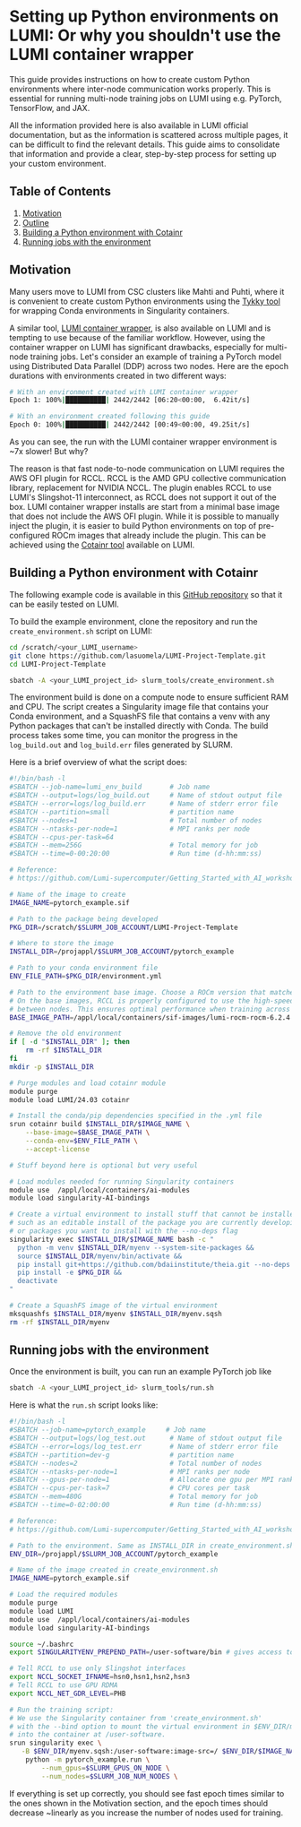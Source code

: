 # Setting up Python environments on LUMI: Or why you shouldn't use the LUMI container wrapper

This guide provides instructions on how to create custom Python environments where inter-node communication works properly. This is essential for running multi-node training jobs on LUMI using e.g. PyTorch, TensorFlow, and JAX.

All the information provided here is also available in LUMI official documentation, but as the information is scattered across multiple pages, it can be difficult to find the relevant details. This guide aims to consolidate that information and provide a clear, step-by-step process for setting up your custom environment.

## Table of Contents

1.  [Motivation](#motivation)
2.  [Outline](#outline)
3.  [Building a Python environment with Cotainr](#building-a-python-environment-with-cotainr)
4.  [Running jobs with the environment](#running-jobs-with-the-environment)


## Motivation

Many users move to LUMI from CSC clusters like Mahti and Puhti, where it is convenient to create custom Python environments using the [Tykky tool](https://docs.csc.fi/computing/containers/tykky/) for wrapping Conda environments in Singularity containers. 

A similar tool, [LUMI container wrapper](https://docs.lumi-supercomputer.eu/software/installing/container-wrapper/), is also available on LUMI and is tempting to use because of the familiar workflow. However, using the container wrapper on LUMI has significant drawbacks, especially for multi-node training jobs. Let's consider an example of training a PyTorch model using Distributed Data Parallel (DDP) across two nodes. Here are the epoch durations with environments created in two different ways:

```bash
# With an environment created with LUMI container wrapper
Epoch 1: 100%|██████████| 2442/2442 [06:20<00:00,  6.42it/s]

# With an environment created following this guide
Epoch 0: 100%|██████████| 2442/2442 [00:49<00:00, 49.25it/s]
```
As you can see, the run with the LUMI container wrapper environment is ~7x slower! But why?

The reason is that fast node-to-node communication on LUMI requires the AWS OFI plugin for RCCL. RCCL is the AMD GPU collective communication library, replacement for NVIDIA NCCL. The plugin enables RCCL to use LUMI's Slingshot-11 interconnect, as RCCL does not support it out of the box. LUMI container wrapper installs are start from a minimal base image that does not include the AWS OFI plugin. While it is possible to manually inject the plugin, it is easier to build Python environments on top of pre-configured ROCm images that already include the plugin. This can be achieved using the [Cotainr tool](https://docs.lumi-supercomputer.eu/software/containers/singularity/#building-containers-using-the-cotainr-tool) available on LUMI.


## Building a Python environment with Cotainr

The following example code is available in this [GitHub repository](https://github.com/lasuomela/LUMI-Project-Template) so that it can be easily tested on LUMI.

To build the example environment, clone the repository and run the `create_environment.sh` script on LUMI:

```bash
cd /scratch/<your_LUMI_username>
git clone https://github.com/lasuomela/LUMI-Project-Template.git
cd LUMI-Project-Template

sbatch -A <your_LUMI_project_id> slurm_tools/create_environment.sh
```

The environment build is done on a compute node to ensure sufficient RAM and CPU. The script creates a Singularity image file that contains your Conda environment, and a SquashFS file that contains a venv with any Python packages that can't be installed directly with Conda. The build process takes some time, you can monitor the progress in the `log_build.out` and `log_build.err` files generated by SLURM.

Here is a brief overview of what the script does:

```bash
#!/bin/bash -l
#SBATCH --job-name=lumi_env_build       # Job name
#SBATCH --output=logs/log_build.out     # Name of stdout output file
#SBATCH --error=logs/log_build.err      # Name of stderr error file
#SBATCH --partition=small               # partition name
#SBATCH --nodes=1                       # Total number of nodes 
#SBATCH --ntasks-per-node=1             # MPI ranks per node
#SBATCH --cpus-per-task=64
#SBATCH --mem=256G                      # Total memory for job
#SBATCH --time=0-00:20:00               # Run time (d-hh:mm:ss)

# Reference:
# https://github.com/Lumi-supercomputer/Getting_Started_with_AI_workshop/blob/main/07_Extending_containers_with_virtual_environments_for_faster_testing/examples/extending_containers_with_venv.md

# Name of the image to create
IMAGE_NAME=pytorch_example.sif

# Path to the package being developed
PKG_DIR=/scratch/$SLURM_JOB_ACCOUNT/LUMI-Project-Template

# Where to store the image
INSTALL_DIR=/projappl/$SLURM_JOB_ACCOUNT/pytorch_example

# Path to your conda environment file
ENV_FILE_PATH=$PKG_DIR/environment.yml

# Path to the environment base image. Choose a ROCm version that matches your needs.
# On the base images, RCCL is properly configured to use the high-speed Slingshot-11 interconnect
# between nodes. This ensures optimal performance when training across multiple nodes.
BASE_IMAGE_PATH=/appl/local/containers/sif-images/lumi-rocm-rocm-6.2.4.sif

# Remove the old environment
if [ -d "$INSTALL_DIR" ]; then
    rm -rf $INSTALL_DIR
fi
mkdir -p $INSTALL_DIR

# Purge modules and load cotainr module
module purge
module load LUMI/24.03 cotainr

# Install the conda/pip dependencies specified in the .yml file
srun cotainr build $INSTALL_DIR/$IMAGE_NAME \
    --base-image=$BASE_IMAGE_PATH \
    --conda-env=$ENV_FILE_PATH \
    --accept-license

# Stuff beyond here is optional but very useful

# Load modules needed for running Singularity containers
module use  /appl/local/containers/ai-modules
module load singularity-AI-bindings

# Create a virtual environment to install stuff that cannot be installed via conda
# such as an editable install of the package you are currently developing
# or packages you want to install with the --no-deps flag
singularity exec $INSTALL_DIR/$IMAGE_NAME bash -c "
  python -m venv $INSTALL_DIR/myenv --system-site-packages &&
  source $INSTALL_DIR/myenv/bin/activate &&
  pip install git+https://github.com/bdaiinstitute/theia.git --no-deps &&
  pip install -e $PKG_DIR &&
  deactivate
"

# Create a SquashFS image of the virtual environment
mksquashfs $INSTALL_DIR/myenv $INSTALL_DIR/myenv.sqsh
rm -rf $INSTALL_DIR/myenv
```

## Running jobs with the environment

Once the environment is built, you can run an example PyTorch job like
```bash
sbatch -A <your_LUMI_project_id> slurm_tools/run.sh
```

Here is what the `run.sh` script looks like:

```bash
#!/bin/bash -l
#SBATCH --job-name=pytorch_example     # Job name
#SBATCH --output=logs/log_test.out      # Name of stdout output file
#SBATCH --error=logs/log_test.err       # Name of stderr error file
#SBATCH --partition=dev-g               # partition name
#SBATCH --nodes=2                       # Total number of nodes 
#SBATCH --ntasks-per-node=1             # MPI ranks per node
#SBATCH --gpus-per-node=1               # Allocate one gpu per MPI rank
#SBATCH --cpus-per-task=7               # CPU cores per task
#SBATCH --mem=480G                      # Total memory for job
#SBATCH --time=0-02:00:00               # Run time (d-hh:mm:ss)

# Reference:
# https://github.com/Lumi-supercomputer/Getting_Started_with_AI_workshop/blob/main/07_Extending_containers_with_virtual_environments_for_faster_testing/examples/extending_containers_with_venv.md

# Path to the environment. Same as INSTALL_DIR in create_environment.sh
ENV_DIR=/projappl/$SLURM_JOB_ACCOUNT/pytorch_example

# Name of the image created in create_environment.sh
IMAGE_NAME=pytorch_example.sif

# Load the required modules
module purge
module load LUMI
module use  /appl/local/containers/ai-modules
module load singularity-AI-bindings

source ~/.bashrc
export SINGULARITYENV_PREPEND_PATH=/user-software/bin # gives access to packages inside the container

# Tell RCCL to use only Slingshot interfaces
export NCCL_SOCKET_IFNAME=hsn0,hsn1,hsn2,hsn3
# Tell RCCL to use GPU RDMA
export NCCL_NET_GDR_LEVEL=PHB

# Run the training script:
# We use the Singularity container from 'create_environment.sh'
# with the --bind option to mount the virtual environment in $ENV_DIR/myenv.sqsh
# into the container at /user-software.
srun singularity exec \
   -B $ENV_DIR/myenv.sqsh:/user-software:image-src=/ $ENV_DIR/$IMAGE_NAME \
    python -m pytorch_example.run \
        --num_gpus=$SLURM_GPUS_ON_NODE \
        --num_nodes=$SLURM_JOB_NUM_NODES \
```

If everything is set up correctly, you should see fast epoch times similar to the ones shown in the Motivation section, and the epoch times should decrease ~linearly as you increase the number of nodes used for training.